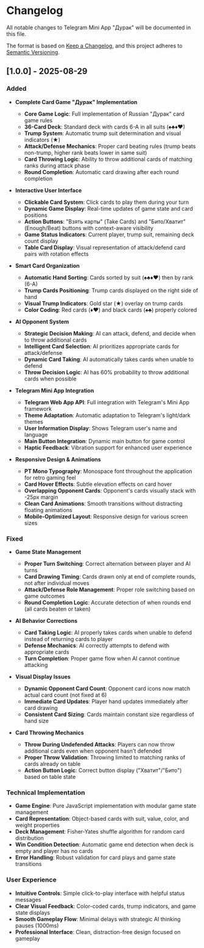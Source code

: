 # Changelog

All notable changes to Telegram Mini App "Дурак" will be documented in this file.

The format is based on [Keep a Changelog](https://keepachangelog.com/en/1.0.0/),
and this project adheres to [Semantic Versioning](https://semver.org/spec/v2.0.0.html).

## [1.0.0] - 2025-08-29

### Added
- **Complete Card Game "Дурак" Implementation**
  - **Core Game Logic**: Full implementation of Russian "Дурак" card game rules
  - **36-Card Deck**: Standard deck with cards 6-A in all suits (♠♣♦♥)
  - **Trump System**: Automatic trump suit determination and visual indicators (★)
  - **Attack/Defense Mechanics**: Proper card beating rules (trump beats non-trump, higher rank beats lower in same suit)
  - **Card Throwing Logic**: Ability to throw additional cards of matching ranks during attack phase
  - **Round Completion**: Automatic card drawing after each round completion

- **Interactive User Interface**
  - **Clickable Card System**: Click cards to play them during your turn
  - **Dynamic Game Display**: Real-time updates of game state and card positions
  - **Action Buttons**: "Взять карты" (Take Cards) and "Бито/Хватит" (Enough/Beat) buttons with context-aware visibility
  - **Game Status Indicators**: Current player, trump suit, remaining deck count display
  - **Table Card Display**: Visual representation of attack/defend card pairs with rotation effects

- **Smart Card Organization**
  - **Automatic Hand Sorting**: Cards sorted by suit (♠♣♦♥) then by rank (6-A)
  - **Trump Cards Positioning**: Trump cards displayed on the right side of hand
  - **Visual Trump Indicators**: Gold star (★) overlay on trump cards
  - **Color Coding**: Red cards (♦♥) and black cards (♠♣) properly colored

- **AI Opponent System**
  - **Strategic Decision Making**: AI can attack, defend, and decide when to throw additional cards
  - **Intelligent Card Selection**: AI prioritizes appropriate cards for attack/defense
  - **Dynamic Card Taking**: AI automatically takes cards when unable to defend
  - **Throw Decision Logic**: AI has 60% probability to throw additional cards when possible

- **Telegram Mini App Integration**
  - **Telegram Web App API**: Full integration with Telegram's Mini App framework
  - **Theme Adaptation**: Automatic adaptation to Telegram's light/dark themes
  - **User Information Display**: Shows Telegram user's name and language
  - **Main Button Integration**: Dynamic main button for game control
  - **Haptic Feedback**: Vibration support for enhanced user experience

- **Responsive Design & Animations**
  - **PT Mono Typography**: Monospace font throughout the application for retro gaming feel
  - **Card Hover Effects**: Subtle elevation effects on card hover
  - **Overlapping Opponent Cards**: Opponent's cards visually stack with -25px margin
  - **Clean Card Animations**: Smooth transitions without distracting floating animations
  - **Mobile-Optimized Layout**: Responsive design for various screen sizes

### Fixed
- **Game State Management**
  - **Proper Turn Switching**: Correct alternation between player and AI turns
  - **Card Drawing Timing**: Cards drawn only at end of complete rounds, not after individual moves
  - **Attack/Defense Role Management**: Proper role switching based on game outcomes
  - **Round Completion Logic**: Accurate detection of when rounds end (all cards beaten or taken)

- **AI Behavior Corrections**
  - **Card Taking Logic**: AI properly takes cards when unable to defend instead of returning cards to player
  - **Defense Mechanics**: AI correctly attempts to defend with appropriate cards
  - **Turn Completion**: Proper game flow when AI cannot continue attacking

- **Visual Display Issues**
  - **Dynamic Opponent Card Count**: Opponent card icons now match actual card count (not fixed at 6)
  - **Immediate Card Updates**: Player hand updates immediately after card drawing
  - **Consistent Card Sizing**: Cards maintain constant size regardless of hand size

- **Card Throwing Mechanics**
  - **Throw During Undefended Attacks**: Players can now throw additional cards even when opponent hasn't defended
  - **Proper Throw Validation**: Throwing limited to matching ranks of cards already on table
  - **Action Button Logic**: Correct button display ("Хватит"/"Бито") based on table state

### Technical Implementation
- **Game Engine**: Pure JavaScript implementation with modular game state management
- **Card Representation**: Object-based cards with suit, value, color, and weight properties
- **Deck Management**: Fisher-Yates shuffle algorithm for random card distribution
- **Win Condition Detection**: Automatic game end detection when deck is empty and player has no cards
- **Error Handling**: Robust validation for card plays and game state transitions

### User Experience
- **Intuitive Controls**: Simple click-to-play interface with helpful status messages
- **Clear Visual Feedback**: Color-coded cards, trump indicators, and game state displays
- **Smooth Gameplay Flow**: Minimal delays with strategic AI thinking pauses (1000ms)
- **Professional Interface**: Clean, distraction-free design focused on gameplay
